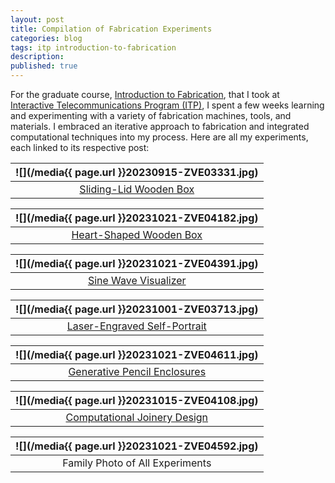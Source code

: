 ```yaml
---
layout: post
title: Compilation of Fabrication Experiments
categories: blog
tags: itp introduction-to-fabrication
description:
published: true
---
```


For the graduate course, [Introduction to Fabrication](/tag/introduction-to-fabrication), that I took at [Interactive Telecommunications Program (ITP)](/tag/itp), I spent a few weeks learning and experimenting with a variety of fabrication machines, tools, and materials. I embraced an iterative approach to fabrication and integrated computational techniques into my process. Here are all my experiments, each linked to its respective post:

![](/media{{ page.url }}20230915-ZVE03331.jpg) |
:---:|
[Sliding-Lid Wooden Box](/blog/wooden-boxes/) |

![](/media{{ page.url }}20231021-ZVE04182.jpg) |
:---:|
[Heart-Shaped Wooden Box](/blog/wooden-boxes/) |

![](/media{{ page.url }}20231021-ZVE04391.jpg) |
:---:|
[Sine Wave Visualizer](/blog/visualizing-sine-wave-with-mechanical-movements/) |

![](/media{{ page.url }}20231001-ZVE03713.jpg) |
:---:|
[Laser-Engraved Self-Portrait](/blog/laser-cutting-experiments/) |

![](/media{{ page.url }}20231021-ZVE04611.jpg) |
:---:|
[Generative Pencil Enclosures](/blog/generative-enclosures-for-laser-cutting/) |

![](/media{{ page.url }}20231015-ZVE04108.jpg) |
:---:|
[Computational Joinery Design](/blog/wood-joinery-experiments/) |

![](/media{{ page.url }}20231021-ZVE04592.jpg) |
:---:|
Family Photo of All Experiments |
